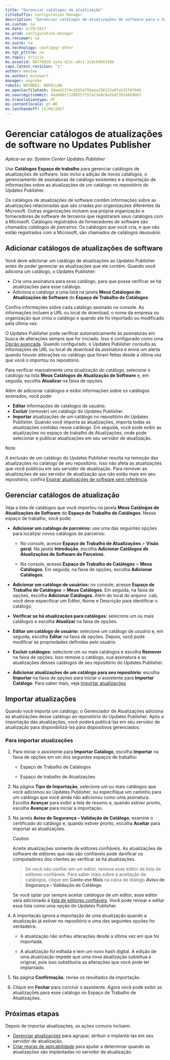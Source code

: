 ```yaml
---
title: "Gerenciar catálogos de atualização"
titleSuffix: Configuration Manager
description: "Gerenciar catálogos de atualizações de software para o System Center Updates Publisher"
ms.custom: na
ms.date: 4/29/2017
ms.prod: configuration-manager
ms.reviewer: na
ms.suite: na
ms.technology: configmgr-other
ms.tgt_pltfrm: na
ms.topic: article
ms.assetid: 887f8029-1a3a-423c-a9c1-31dc0d693386
caps.latest.revision: "1"
author: mestew
ms.author: mstewart
manager: angrobe
robots: NOINDEX, NOFOLLOW
ms.openlocfilehash: 3daed2374cd335475baaa238123a97a535f8f94b
ms.sourcegitcommit: daa080cf220835f157a23e8c8e2bd2781b869bb7
ms.translationtype: HT
ms.contentlocale: pt-BR
ms.lasthandoff: 12/04/2017
---
```

# <a name="manage-software-update-catalogs-in-updates-publisher"></a>Gerenciar catálogos de atualizações de software no Updates Publisher

*Aplica-se ao: System Center Updates Publisher*

Use **Catálogos** **Espaço de trabalho** para gerenciar catálogos de atualizações de software. Isso inclui a adição de novos catálogos, o gerenciamento de assinaturas de catálogo existentes e a importação de informações sobre as atualizações de um catálogo no repositório do Updates Publisher.

Os catálogos de atualizações de software contêm informações sobre as atualizações relacionadas que são criadas por organizações diferentes da Microsoft. Outras organizações incluem sua própria organização e fornecedores de software de terceiros que registraram seus catálogos com a Microsoft. Catálogos registrados de fornecedores de software são chamados *catálogos de parceiros*. Os catálogos que você cria, e que não estão registrados com a Microsoft, são chamados de catálogos de*usuário*.

## <a name="add-software-update-catalogs"></a>Adicionar catálogos de atualizações de software
Você deve adicionar um catálogo de atualizações ao Updates Publisher antes de poder gerenciar as atualizações que ele contém. Quando você adiciona um catálogo, o Updates Publisher:
-   Cria uma assinatura para esse catálogo, para que possa verificar se há atualizações para esse catálogo.
-   Adiciona o catálogo a uma lista na janela **Meus Catálogos de Atualizações de Software** do **Espaço de Trabalho de Catálogos**.  

Confira informações sobre cada catálogo assinado no console. As informações incluem a URL ou local de download, o nome da empresa ou organização que criou o catálogo e quando ele foi importado ou modificado pela última vez.

O Updates Publisher pode verificar automaticamente as assinaturas em busca de alterações sempre que for iniciado. Isso é configurado como uma [Opção avançada](/sccm/sum/tools/updates-publisher-options#advanced). Quando configurado, o Updates Publisher consulta as informações de URL ou local de download da assinatura e envia um alerta quando houver alterações no catálogo que foram feitas desde a última vez que você o importou no repositório.

Para verificar manualmente uma atualização do catálogo, selecione o catálogo na lista **Meus Catálogos de Atualização de Software** e, em seguida, escolha **Atualizar** na faixa de opções.

Além de adicionar catálogos e exibir informações sobre os catálogos assinados, você pode:
-  **Editar** informações de catálogos de *usuário*.
-  **Excluir** (remover) um catálogo do Updates Publisher.
-  **Importar** atualizações de um catálogo no repositório do Updates Publisher. Quando você importa as atualizações, importa todas as atualizações contidas nesse catálogo. Em seguida, você pode exibir as atualizações no espaço de trabalho de Atualizações, onde pode selecionar e publicar atualizações em seu servidor de atualização.

> [!NOTE]   
> A exclusão de um catálogo do Updates Publisher resulta na remoção das atualizações no catálogo de seu repositório. Isso não afeta as atualizações que você publicou em seu servidor de atualização. Para remover as atualizações de seu servidor de atualização que não estão mais em seu repositório, confira [Expirar atualizações de software sem referência](/sccm/sum/tools/updates-publisher-options#expire-unreferenced-software-updates).

## <a name="manage-update-catalogs"></a>Gerenciar catálogos de atualização
Veja a lista de catálogos que você importou na janela **Meus Catálogos de Atualizações de Software** do **Espaço de Trabalho de Catálogos**. Nesse espaço de trabalho, você pode:

-   **Adicionar um catálogo de parceiros:** use uma das seguintes opções para localizar novos catálogos de parceiros:

    -   No console, acesse **Espaço de Trabalho de Atualizações** > **Visão geral**. Na janela **Introdução**, escolha **Adicionar Catálogos de Atualizações de Software de Parceiros**.

    -   No console, acesse **Espaço de Trabalho de Catálogos** > **Meus Catálogos**. Em seguida, na faixa de opções, escolha **Adicionar Catálogos**.

-   **Adicionar um catálogo de usuários:** no console, acesse **Espaço de Trabalho de Catálogos** > **Meus Catálogos**. Em seguida, na faixa de opções, escolha **Adicionar Catálogos**. Além do local do arquivo .cab, você deve especificar um Editor, Nome e Descrição para identificar o catálogo.


-   **Verificar se há atualizações para catálogos:** selecione um ou mais catálogos e escolha **Atualizar** na faixa de opções.

-   **Editar um catálogo de usuário:** selecione um catálogo de *usuário* e, em seguida, escolha **Editar** na faixa de opções. Depois, você pode modificar as propriedades definidas pelo usuário.

-   **Excluir catálogos:** selecione um ou mais catálogos e escolha **Remover** na faixa de opções. Isso remove o catálogo, sua assinatura e as atualizações desses catálogos de seu repositório do Updates Publisher.

-   **Adicionar atualizações de um catálogo para seu repositório**: escolha **Importar** na faixa de opções para iniciar o assistente para **Importar Catálogo**. Para saber mais, veja [Importar atualizações](#import-updates)

## <a name="import-updates"></a>Importar atualizações
Quando você importa um catálogo, o Gerenciador de Atualizações adiciona as atualizações desse catálogo ao repositório do Updates Publisher. Após a importação das atualizações, você poderá publicá-las em seu servidor de atualização para disponibilizá-las para dispositivos gerenciados.

### <a name="to-import-updates"></a>Para importar atualizações
1.  Para iniciar o assistente para **Importar Catálogo**, escolha **Importar** na faixa de opções em um dos seguintes espaços de trabalho:

    -   Espaço de Trabalho de Catálogos

    -   Espaço de trabalho de Atualizações

2.  Na página **Tipo de Importação**, selecione um ou mais catálogos que você adicionou ao Updates Publisher, ou especifique um caminho para um catálogo que você ainda não adicionou como uma assinatura. Escolha **Avançar** para exibir a tela de resumo e, quando estiver pronto, escolha **Avançar** para iniciar a importação.

3.  Na janela **Aviso de Segurança – Validação de Catálogo**, examine o certificado do catálogo e, quando estiver pronto, escolha **Aceitar** para importar as atualizações.

    > [!CAUTION]    
    > Aceite atualizações somente de editores confiáveis. As atualizações de software de editores que não são confiáveis pode danificar os computadores dos clientes ao verificar se há atualizações.

    >  Se você não confiar em um editor, remova esse editor da lista de editores confiáveis. Para saber mais sobre a aceitação de catálogos, clique em **Conte-me Mais** na caixa de diálogo **Aviso de Segurança – Validação de Catálogo**.

    Se você optar por sempre aceitar catálogos de um editor, esse editor será adicionado à [lista de editores confiáveis](/sccm/sum/tools/updates-publisher-options#trusted-publishers). Você pode revisar e editar essa lista como uma opção do Updates Publisher.

4.  A importação ignora a importação de uma atualização quando a atualização já estiver no repositório e uma das seguintes opções for verdadeira:

    -   A atualização não sofreu alterações desde a última vez em que foi importada.

    -   A atualização foi editada e tem um novo hash digital. A edição de uma atualização impede que uma nova atualização substitua a original, pois isso substituiria as alterações que você pode ter implantado.

5.  Na página **Confirmação**, revise os resultados da importação.

6.  Clique em **Fechar** para concluir o assistente. Agora você pode exibir as atualizações para esse catálogo no Espaço de Trabalho de Atualizações.

## <a name="next-steps"></a>Próximas etapas
Depois de importar atualizações, as ações comuns incluem:
-   [Gerenciar atualizações](/sccm/sum/tools/manage-updates-with-updates-publisher) para agrupar, atribuir e implantá-las em seu servidor de atualização.
-   [Criar regras de aplicabilidade](/sccm/sum/tools/updates-publisher-applicability-rules) para ajudar a determinar quando as atualizações são implantadas no servidor de atualização.
